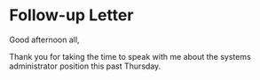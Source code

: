 # Follow-up Letter

Good afternoon all,

Thank you for taking the time to speak with me about the systems administrator position this past Thursday. 